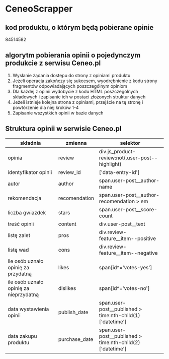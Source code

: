 # CeneoScrapper

## kod produktu, o którym będą pobierane opinie
84514582
## algorytm pobierania opinii o pojedynczym produkcie z serwisu Ceneo.pl
1.  Wysłanie żądania dostępu do strony z opiniami produktu
2.  Jeżeli operacja zakończy się sukcesem, wyodrębnienie z kodu strony fragmentów odpowiadających poszczególnym opiniom
3.  Dla każdej z opinii wydobycie z kodu HTML poszczególnych składowych i zapisanie ich w postaci złożonych struktur danych
4.  Jeżeli istnieje kolejna strona z opiniami, przejście na tę stronę i powtórzenie dla niej kroków 1-4
5.  Zapisanie wszystkich opinii w bazie danych

## Struktura opinii w serwisie Ceneo.pl
|składnia|zmienna|selektor|
|--------|-------|--------|
|opinia|review|div.js_product-review:not(.user-post--highlight)|
|identyfikator opinii|review_id|['data-entry-id']|
|autor|author|span.user-post__author-name|
|rekomendacja|recomendation|span.user-post__author-recomendation > em|
|liczba gwiazdek|stars|span.user-post__score-count|
|treść opinii|content|div.user-post__text|
|listę zalet|pros|div.review-feature__item--positive|
|listę wad|cons|div.review-feature__item--negative|
|ile osób uznało opinię za przydatną|likes|span[id^='votes-yes']|
|ile osób uznało opinię za nieprzydatną|dislikes|span[id^='votes-no']|
|data wystawienia opinii|publish_date|span.user-post__published > time:nth-child(1)['datetime']|
|data zakupu produktu|purchase_date|span.user-post__published > time:nth-child(2)['datetime']|